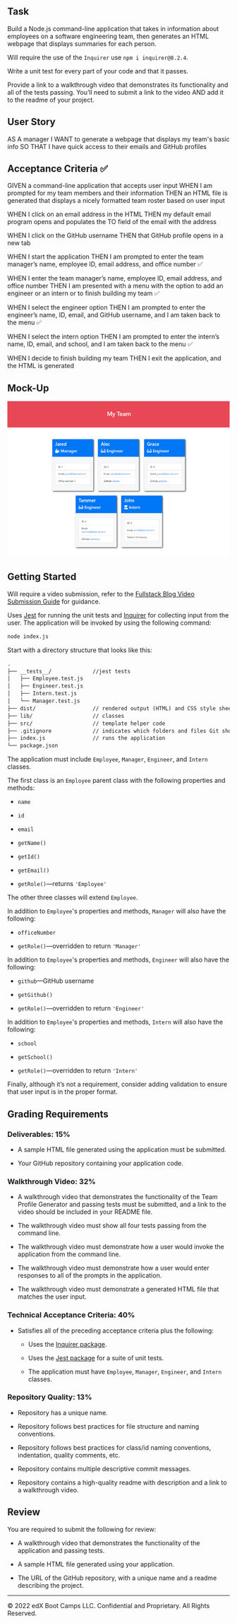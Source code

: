 
## Task

Build a Node.js command-line application that takes in information about employees on a software engineering team, then generates an HTML webpage that displays summaries for each person. 

Will require the use of the `Inquirer` use `npm i inquirer@8.2.4`.

Write a unit test for every part of your code and that it passes.

Provide a link to a walkthrough video that demonstrates its functionality and all of the tests passing. You’ll need to submit a link to the video AND add it to the readme of your project.

## User Story


AS A manager
I WANT to generate a webpage that displays my team's basic info
SO THAT I have quick access to their emails and GitHub profiles

## Acceptance Criteria ✅

GIVEN a command-line application that accepts user input
WHEN I am prompted for my team members and their information
THEN an HTML file is generated that displays a nicely formatted team roster based on user input

WHEN I click on an email address in the HTML
THEN my default email program opens and populates the TO field of the email with the address

WHEN I click on the GitHub username
THEN that GitHub profile opens in a new tab

WHEN I start the application
THEN I am prompted to enter the team manager’s name, employee ID, email address, and office number ✅

WHEN I enter the team manager’s name, employee ID, email address, and office number
THEN I am presented with a menu with the option to add an engineer or an intern or to finish building my team ✅

WHEN I select the engineer option
THEN I am prompted to enter the engineer’s name, ID, email, and GitHub username, and I am taken back to the menu ✅

WHEN I select the intern option
THEN I am prompted to enter the intern’s name, ID, email, and school, and I am taken back to the menu ✅

WHEN I decide to finish building my team
THEN I exit the application, and the HTML is generated


## Mock-Up

![HTML webpage titled “My Team” features five boxes listing employee names, titles, and other key info.](./10-object-oriented-programming-homework-demo.png)

## Getting Started

Will require a video submission, refer to the [Fullstack Blog Video Submission Guide](https://coding-boot-camp.github.io/full-stack/computer-literacy/video-submission-guide) for guidance.

Uses [Jest](https://www.npmjs.com/package/jest) for running the unit tests and [Inquirer](https://www.npmjs.com/package/inquirer/v/8.2.4) for collecting input from the user. 
The application will be invoked by using the following command: 
```bash
node index.js
```

Start with a directory structure that looks like this:

```md
.
├── __tests__/             //jest tests
│   ├── Employee.test.js
│   ├── Engineer.test.js
│   ├── Intern.test.js
│   └── Manager.test.js
├── dist/                  // rendered output (HTML) and CSS style sheet      
├── lib/                   // classes
├── src/                   // template helper code 
├── .gitignore             // indicates which folders and files Git should ignore
├── index.js               // runs the application
└── package.json           
```

The application must include `Employee`, `Manager`, `Engineer`, and `Intern` classes.

The first class is an `Employee` parent class with the following properties and methods:

* `name`

* `id`

* `email`

* `getName()`

* `getId()`

* `getEmail()`

* `getRole()`&mdash;returns `'Employee'`

The other three classes will extend `Employee`.

In addition to `Employee`'s properties and methods, `Manager` will also have the following:

* `officeNumber`

* `getRole()`&mdash;overridden to return `'Manager'`

In addition to `Employee`'s properties and methods, `Engineer` will also have the following:

* `github`&mdash;GitHub username

* `getGithub()`

* `getRole()`&mdash;overridden to return `'Engineer'`

In addition to `Employee`'s properties and methods, `Intern` will also have the following:

* `school`

* `getSchool()`

* `getRole()`&mdash;overridden to return `'Intern'`

Finally, although it’s not a requirement, consider adding validation to ensure that user input is in the proper format.

## Grading Requirements

### Deliverables: 15%

* A sample HTML file generated using the application must be submitted.

* Your GitHub repository containing your application code.

### Walkthrough Video: 32%

* A walkthrough video that demonstrates the functionality of the Team Profile Generator and passing tests must be submitted, and a link to the video should be included in your README file.

* The walkthrough video must show all four tests passing from the command line.

* The walkthrough video must demonstrate how a user would invoke the application from the command line.

* The walkthrough video must demonstrate how a user would enter responses to all of the prompts in the application.

* The walkthrough video must demonstrate a generated HTML file that matches the user input.

### Technical Acceptance Criteria: 40%

* Satisfies all of the preceding acceptance criteria plus the following:

  * Uses the [Inquirer package](https://www.npmjs.com/package/inquirer/v/8.2.4).

  * Uses the [Jest package](https://www.npmjs.com/package/jest) for a suite of unit tests.

  * The application must have `Employee`, `Manager`, `Engineer`, and `Intern` classes.

### Repository Quality: 13%

* Repository has a unique name.

* Repository follows best practices for file structure and naming conventions.

* Repository follows best practices for class/id naming conventions, indentation, quality comments, etc.

* Repository contains multiple descriptive commit messages.

* Repository contains a high-quality readme with description and a link to a walkthrough video.

## Review

You are required to submit the following for review:

* A walkthrough video that demonstrates the functionality of the application and passing tests.

* A sample HTML file generated using your application.

* The URL of the GitHub repository, with a unique name and a readme describing the project.

---
© 2022 edX Boot Camps LLC. Confidential and Proprietary. All Rights Reserved.

